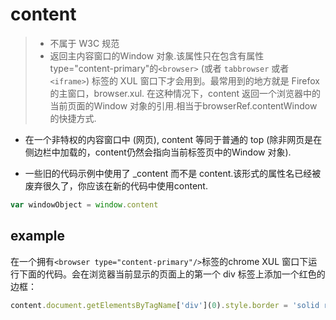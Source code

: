 # content

> - 不属于 W3C 规范
> - 返回主内容窗口的Window 对象.该属性只在包含有属性type="content-primary"的`<browser>` (或者 `tabbrowser` 或者 `<iframe>`) 标签的 XUL 窗口下才会用到。最常用到的地方就是 Firefox 的主窗口，browser.xul. 在这种情况下，content 返回一个浏览器中的当前页面的Window 对象的引用.相当于browserRef.contentWindow 的快捷方式.

- 在一个非特权的内容窗口中 (网页), content 等同于普通的 top (除非网页是在侧边栏中加载的，content仍然会指向当前标签页中的Window 对象).

- 一些旧的代码示例中使用了 \_content 而不是 content.该形式的属性名已经被废弃很久了，你应该在新的代码中使用content.

```js
var windowObject = window.content
```

## example

在一个拥有`<browser type="content-primary"/>`标签的chrome XUL 窗口下运行下面的代码。会在浏览器当前显示的页面上的第一个 div 标签上添加一个红色的边框：

```js
content.document.getElementsByTagName['div'](0).style.border = 'solid red 1px'
```
